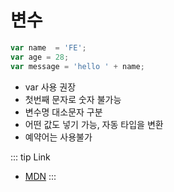 # 변수

```js
var name  = 'FE';
var age = 28;
var message = 'hello ' + name;
```

- var 사용 권장
- 첫번째 문자로 숫자 불가능
- 변수명 대소문자 구분
- 어떤 값도 넣기 가능, 자동 타입을 변환
- 예약어는 사용불가

::: tip Link
 - [MDN](https://developer.mozilla.org/ko/docs/Web/JavaScript/Reference/Statements/var)
:::
